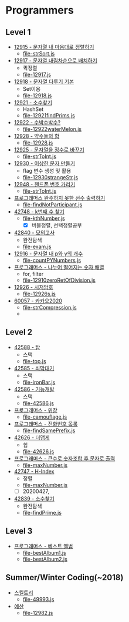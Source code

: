 # Programmers


## Level 1
* [12915 - 문자열 내 마음대로 정렬하기](https://programmers.co.kr/learn/courses/30/lessons/12915)
    * [file-strSort.js](https://github.com/Rachel4858/algorithm/blob/master/programmers/strSort.js)
* [12917 - 문자열 내림차순으로 배치하기](https://programmers.co.kr/learn/courses/30/lessons/12917)
    * 퀵정렬
    * [file-12917.js](https://github.com/Rachel4858/algorithm/blob/master/programmers/12917.js)
* [12918 - 문자열 다루기 기본](https://programmers.co.kr/learn/courses/30/lessons/12918)
    * Set이용  
    * [file-12918.js](https://github.com/Rachel4858/algorithm/blob/master/programmers/12918.js) 
* [12921 - 소수찾기](https://programmers.co.kr/learn/courses/30/lessons/12921)
    * HashSet
    * [file-12921findPrims.js](https://github.com/Rachel4858/algorithm/blob/master/programmers/12921findPrimes.js)
* [12922 - 수박수박수?](https://programmers.co.kr/learn/courses/30/lessons/12922)
    * [file-12922waterMelon.js](https://github.com/Rachel4858/algorithm/blob/master/programmers/12922waterMelon.js)
* [12928 - 약수들의 합](https://programmers.co.kr/learn/courses/30/lessons/12928)
    * [file-12928.js](https://github.com/Rachel4858/algorithm/blob/master/programmers/12928.js)
* [12925 - 문자열을 정수로 바꾸기](https://programmers.co.kr/learn/courses/30/lessons/12925)
    * [file-strToInt.js](https://github.com/Rachel4858/algorithm/blob/master/programmers/strToInt.js)
* [12930 - 이상한 문자 만들기](https://programmers.co.kr/learn/courses/30/lessons/12930)
    * flag 변수 생성 및 활용
    * [file-12930strangeStr.js](https://github.com/Rachel4858/algorithm/blob/master/programmers/12930strangeStr.js)
* [12948 - 핸드폰 번호 가리기](https://programmers.co.kr/learn/courses/30/lessons/12948)
    * [file-strToInt.js](https://github.com/Rachel4858/algorithm/blob/master/programmers/distinguishPhoneNum.js)
* [프로그래머스 완주하지 못한 선수 출력하기](https://programmers.co.kr/learn/courses/30/lessons/42576?language=javascript)
    * [file-findNotParticipant.js](https://github.com/Rachel4858/algorithm/blob/master/codesquad/findNotParticipant.html)
* [42748 - k번째 수 찾기](https://programmers.co.kr/learn/courses/30/lessons/42748)
    * [file-kthNumber.js](https://github.com/Rachel4858/algorithm/blob/master/programmers/kthNumber.js)
        * [x] 버블정렬, 선택정렬공부

* [42840 - 모의고사](https://programmers.co.kr/learn/courses/30/lessons/42840)
    * 완전탐색
    * [file-exam.js](https://github.com/Rachel4858/algorithm/blob/master/programmers/exam.js)
* [12916 - 문자열 내 p와 y의 개수](https://programmers.co.kr/learn/courses/30/lessons/12916)
    * [file-countPYNumbers.js](https://github.com/Rachel4858/algorithm/blob/master/programmers/countPYNumbers.js)
* [프로그래머스 - 나누어 떨어지는 숫자 배열](https://programmers.co.kr/learn/courses/30/lessons/12910)
    * for, filter
    * [file-12910zeroRetOfDivision.js](https://github.com/Rachel4858/algorithm/blob/master/programmers/12910zeroRetOfDivision.js)
* [12926 - 시저암호](https://programmers.co.kr/learn/courses/30/lessons/12926)
    * [file-12926s.js](https://github.com/Rachel4858/algorithm/blob/master/programmers/12926.js)
* [60057 - 카카오2020](https://programmers.co.kr/learn/courses/30/lessons/60057)
    * [file-strCompression.js](https://github.com/Rachel4858/algorithm/blob/master/programmers/strCompression.js)
    *
    
## Level 2
* [42588 - 탑](https://programmers.co.kr/learn/courses/30/lessons/42588)
    * 스택
    * [file-top.js](https://github.com/Rachel4858/algorithm/blob/master/programmers/top.js)
* [42585 - 쇠막대기](https://programmers.co.kr/learn/courses/30/lessons/42585)
    * 스택
    * [file-ironBar.js](https://github.com/Rachel4858/algorithm/blob/master/programmers/ironBar.js)
* [42586 - 기능개발](https://programmers.co.kr/learn/courses/30/lessons/42586)
    * 스택
    * [file-42586.js](https://github.com/Rachel4858/algorithm/blob/master/programmers/42586.js)
* [프로그래머스 - 위장](https://programmers.co.kr/learn/courses/30/lessons/42578)
    * [file-camouflage.js](https://github.com/Rachel4858/algorithm/blob/master/programmers/camouflage.js)
* [프로그래머스 - 전화번호 목록](https://programmers.co.kr/learn/courses/30/lessons/42577)
    * [file-findSamePrefix.js](https://github.com/Rachel4858/algorithm/blob/master/programmers/findSamePrefix.js)
* [42626 - 더맵게](https://programmers.co.kr/learn/courses/30/lessons/42626)
    * 힙  
    * [file-42626.js](https://github.com/Rachel4858/algorithm/blob/master/programmers/42626.js)
* [프로그래머스 - 큰수로 숫자조합 후 문자로 출력](https://programmers.co.kr/learn/courses/30/lessons/42746)
    * [file-maxNumber.js](https://github.com/Rachel4858/algorithm/blob/master/programmers/maxNumber.js)
* [42747 - H-Index](https://programmers.co.kr/learn/courses/30/lessons/42747)
    * 정렬
    * [file-maxNumber.js](https://github.com/Rachel4858/algorithm/blob/master/programmers/42747.js)
    * [ ] 20200427,
    
* [42839 - 소수찾기](https://programmers.co.kr/learn/courses/30/lessons/42839)
    * 완전탐색
    * [file-findPrime.js](https://github.com/Rachel4858/algorithm/blob/master/programmers/findPrime.js)

## Level 3
* [프로그래머스 - 베스트 앨범](https://programmers.co.kr/learn/courses/30/lessons/42579)
    * [file-bestAlbum1.js](https://github.com/Rachel4858/algorithm/blob/master/programmers/bestAlbum.js)
    * [file-bestAlbum2.js](https://github.com/Rachel4858/algorithm/blob/master/programmers/bestAlbum2.js)
    
    
    
## Summer/Winter Coding(~2018)
* [스킬트리](https://programmers.co.kr/learn/courses/30/lessons/49993)
    * [file-49993.js](https://github.com/Rachel4858/algorithm/blob/master/programmers/49993.js)
* [예산](https://programmers.co.kr/learn/courses/30/lessons/12982)
    * [file-12982.js](https://github.com/Rachel4858/algorithm/blob/master/programmers/12982.js)
